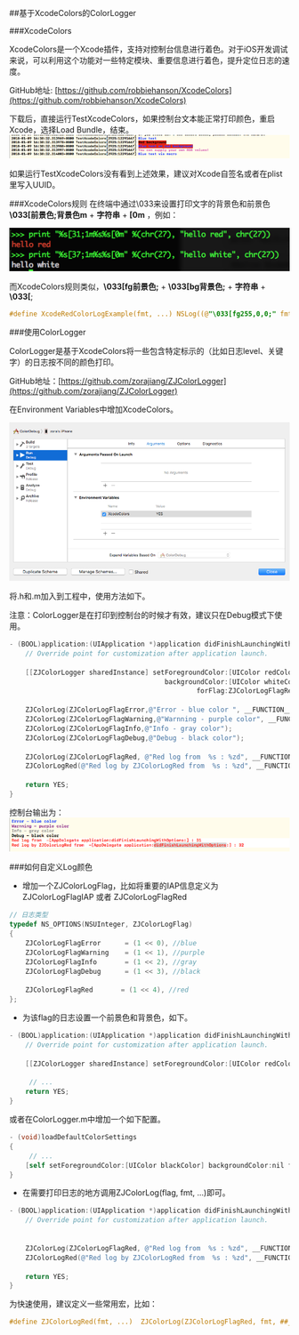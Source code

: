 ##基于XcodeColors的ColorLogger

###XcodeColors

XcodeColors是一个Xcode插件，支持对控制台信息进行着色。对于iOS开发调试来说，可以利用这个功能对一些特定模块、重要信息进行着色，提升定位日志的速度。


GitHub地址: [https://github.com/robbiehanson/XcodeColors](https://github.com/robbiehanson/XcodeColors)

下载后，直接运行TestXcodeColors，如果控制台文本能正常打印颜色，重启Xcode，选择Load Bundle，结束。
![TestXcodeColors控制台效果](./Doc/images/TestXcodeColors.png)

如果运行TestXcodeColors没有看到上述效果，建议对Xcode自签名或者在plist里写入UUID。


###XcodeColors规则
在终端中通过\033来设置打印文字的背景色和前景色 **\033[前景色;背景色m** + **字符串** + **[0m** ，例如：

![Python终端打印效果](./Doc/images/PythonPrint.png)

而XcodeColors规则类似，**\033[fg前景色;** + **\033[bg背景色;** + **字符串** + **\033[**;

```objective-c
#define XcodeRedColorLogExample(fmt, ...) NSLog((@"\033[fg255,0,0;" fmt @"\033[;"), ##__VA_ARGS__)
```



###使用ColorLogger

ColorLogger是基于XcodeColors将一些包含特定标示的（比如日志level、关键字）的日志按不同的颜色打印。

GitHub地址：[https://github.com/zorajiang/ZJColorLogger](https://github.com/zorajiang/ZJColorLogger)

在Environment Variables中增加XcodeColors。

![环境变量设置](./Doc/images/Setting.png)

将.h和.m加入到工程中，使用方法如下。

注意：ColorLogger是在打印到控制台的时候才有效，建议只在Debug模式下使用。

```objective-c
- (BOOL)application:(UIApplication *)application didFinishLaunchingWithOptions:(NSDictionary *)launchOptions {
    // Override point for customization after application launch.
    
    [[ZJColorLogger sharedInstance] setForegroundColor:[UIColor redColor]
                                       backgroundColor:[UIColor whiteColor]
                                               forFlag:ZJColorLogFlagRed];

    ZJColorLog(ZJColorLogFlagError,@"Error - blue color ", __FUNCTION__, __LINE__);
    ZJColorLog(ZJColorLogFlagWarning,@"Warnning - purple color", __FUNCTION__, __LINE__);
    ZJColorLog(ZJColorLogFlagInfo,@"Info - gray color");
    ZJColorLog(ZJColorLogFlagDebug,@"Debug - black color");
    
    ZJColorLog(ZJColorLogFlagRed, @"Red log from  %s : %zd", __FUNCTION__, __LINE__);
    ZJColorLogRed(@"Red log by ZJColorLogRed from  %s : %zd", __FUNCTION__, __LINE__);
    
    return YES;
}
```

控制台输出为：
![ColorLogger控制台输出](./Doc/images/ColorLoggerResult.png)


###如何自定义Log颜色
- 增加一个ZJColorLogFlag，比如将重要的IAP信息定义为 ZJColorLogFlagIAP 或者  ZJColorLogFlagRed

```objective-c
// 日志类型
typedef NS_OPTIONS(NSUInteger, ZJColorLogFlag)
{
    ZJColorLogFlagError      = (1 << 0), //blue
    ZJColorLogFlagWarning    = (1 << 1), //purple
    ZJColorLogFlagInfo       = (1 << 2), //gray
    ZJColorLogFlagDebug      = (1 << 3), //black

    ZJColorLogFlagRed       = (1 << 4), //red
};
```

- 为该flag的日志设置一个前景色和背景色，如下。

```objective-c
- (BOOL)application:(UIApplication *)application didFinishLaunchingWithOptions:(NSDictionary *)launchOptions {
    // Override point for customization after application launch.
    
    [[ZJColorLogger sharedInstance] setForegroundColor:[UIColor redColor] backgroundColor:[UIColor whiteColor] forFlag:ZJColorLogFlagRed];
	 
	 //	...
    return YES;
}
```

或者在ColorLogger.m中增加一个如下配置。

```objective-c
- (void)loadDefaultColorSettings
{
 	 //	...
    [self setForegroundColor:[UIColor blackColor] backgroundColor:nil forFlag:ZJColorLogFlagDebug];
}
```



- 在需要打印日志的地方调用ZJColorLog(flag, fmt, ...)即可。


```objective-c
- (BOOL)application:(UIApplication *)application didFinishLaunchingWithOptions:(NSDictionary *)launchOptions {
    // Override point for customization after application launch.

    
    ZJColorLog(ZJColorLogFlagRed, @"Red log from  %s : %zd", __FUNCTION__, __LINE__);
    ZJColorLogRed(@"Red log by ZJColorLogRed from  %s : %zd", __FUNCTION__, __LINE__);
    
    return YES;
}
```

为快速使用，建议定义一些常用宏，比如：

```objective-c
#define ZJColorLogRed(fmt, ...)  ZJColorLog(ZJColorLogFlagRed, fmt, ##__VA_ARGS__)
```



















